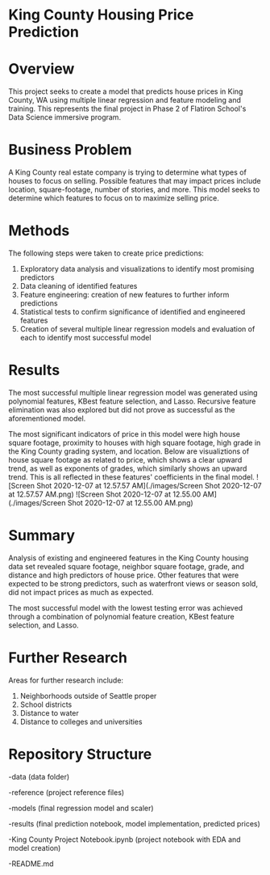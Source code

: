 # King County Housing Price Prediction

# Overview
This project seeks to create a model that predicts house prices in King County, WA using multiple linear regression and feature modeling and training. This represents the final project in Phase 2 of Flatiron School's Data Science immersive program.

# Business Problem
A King County real estate company is trying to determine what types of houses to focus on selling. Possible features that may impact prices include location, square-footage, number of stories, and more. This model seeks to determine which features to focus on to maximize selling price.

# Methods
The following steps were taken to create price predictions:
1. Exploratory data analysis and visualizations to identify most promising predictors
2. Data cleaning of identified features
3. Feature engineering: creation of new features to further inform predictions
4. Statistical tests to confirm significance of identified and engineered features
5. Creation of several multiple linear regression models and evaluation of each to identify most successful model

# Results
The most successful multiple linear regression model was generated using polynomial features, KBest feature selection, and Lasso. Recursive feature elimination was also explored but did not prove as successful as the aforementioned model.

The most significant indicators of price in this model were high house square footage, proximity to houses with high square footage, high grade in the King County grading system, and location. Below are visualiztions of house square footage as related to price, which shows a clear upward trend, as well as exponents of grades, which similarly shows an upward trend. This is all reflected in these features' coefficients in the final model.
![Screen Shot 2020-12-07 at 12.57.57 AM](./images/Screen Shot 2020-12-07 at 12.57.57 AM.png)
![Screen Shot 2020-12-07 at 12.55.00 AM](./images/Screen Shot 2020-12-07 at 12.55.00 AM.png)

# Summary
Analysis of existing and engineered features in the King County housing data set revealed square footage, neighbor square footage, grade, and distance and high predictors of house price. Other features that were expected to be strong predictors, such as waterfront views or season sold, did not impact prices as much as expected. 

The most successful model with the lowest testing error was achieved through a combination of polynomial feature creation, KBest feature selection, and Lasso.



# Further Research
Areas for further research include:
1. Neighborhoods outside of Seattle proper
2. School districts
3. Distance to water
4. Distance to colleges and universities

# Repository Structure
-data (data folder)

-reference (project reference files)

-models (final regression model and scaler)

-results (final prediction notebook, model implementation, predicted prices)

-King County Project Notebook.ipynb (project notebook with EDA and model creation)

-README.md
